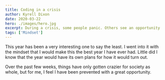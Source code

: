 ```yaml
---
title: Coding in a crisis
author: Kyrell Dixon
date: 2020-03-22
hero: ./images/hero.jpg
excerpt: During a crisis, some people panic. Others see an opportunity.
tags: ['Mindset']
---
```


This year has been a very interesting one to say the least. I went into it with the mindset that I would make this the best year I have ever had. Little did I know that the year would have its own plans for how it would turn out.

Over the past few weeks, things have only gotten crazier for society as whole, but for me, I feel I have been prevented with a great opportunity.
